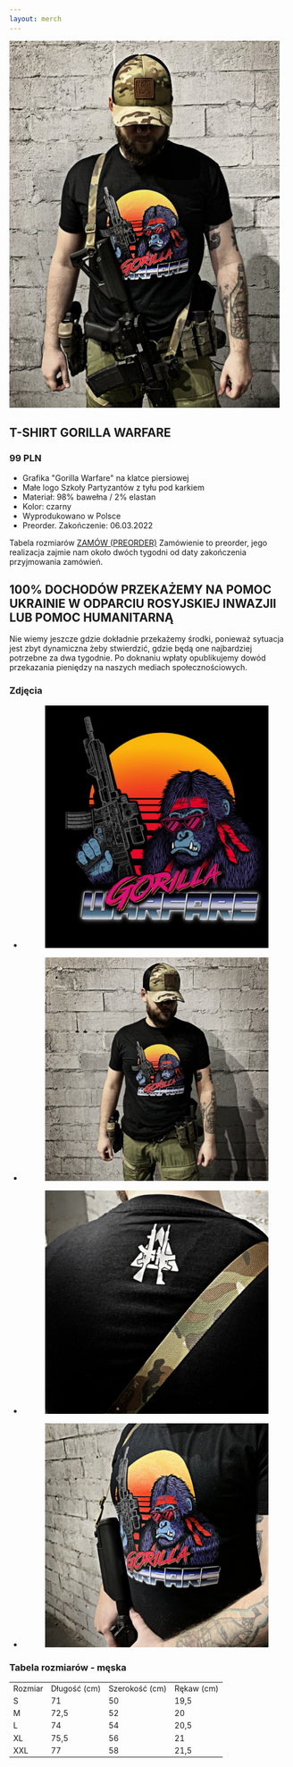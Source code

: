 ```yaml
---
layout: merch
---
```


<div class="merch-info-container">
    <div class="merch-main-photo">
        <div style="margin-right: 20px;"> 
            <a href="/img/merch/gorilla_warfare_front_vertical.png"><img class="image-inline-vertical" src="/img/merch/gorilla_warfare_front_vertical_thumb.png"/></a>
        </div>
    </div>
    <div class="merch-main-desc">
        <h2>T-SHIRT GORILLA WARFARE</h2>
        <h3>99 PLN</h3>
        <ul>
            <li>Grafika "Gorilla Warfare" na klatce piersiowej</li>
            <li>Małe logo Szkoły Partyzantów z tyłu pod karkiem</li>
            <li>Materiał: 98% bawełna / 2% elastan</li>
            <li>Kolor: czarny</li>
            <li>Wyprodukowano w Polsce</li>
            <li>Preorder. Zakończenie: 06.03.2022</li>
        </ul>
        <a href="#tabela_rozmiarow" style="text-decoration: none;">Tabela rozmiarów</a>
        <a href="https://bluzy.pl/pl/p/T-SHIRT-meski-SZKOLA-PARTYZANTOW-GORILLA/366" class="merch-order-button">ZAMÓW (PREORDER)</a>
        Zamówienie to preorder, jego realizacja zajmie nam około dwóch tygodni od daty zakończenia przyjmowania zamówień.
    </div>
</div>

## 100% DOCHODÓW PRZEKAŻEMY NA POMOC UKRAINIE W ODPARCIU ROSYJSKIEJ INWAZJII LUB POMOC HUMANITARNĄ
Nie wiemy jeszcze gdzie dokładnie przekażemy środki, ponieważ sytuacja jest zbyt dynamiczna żeby stwierdzić,
gdzie będą one najbardziej potrzebne za dwa tygodnie. Po doknaniu wpłaty opublikujemy dowód przekazania pieniędzy
na naszych mediach społecznościowych.

### Zdjęcia
<ul class="merch-gallery">
    <li class="merch-gallery-item">
        <a href="/img/merch/gorilla_warfare_img.jpg"><figure><img class="image-inline-full" src="/img/merch/gorilla_warfare_img_thumb.png"/></figure></a>
    </li>
    <li class="merch-gallery-item">
        <a href="/img/merch/gorilla_warfare_front.png"><figure><img class="image-inline-full" src="/img/merch/gorilla_warfare_front_thumb.png"/></figure></a>
    </li>
    <li class="merch-gallery-item">
        <a href="/img/merch/gorilla_warfare_neck.png"><figure><img class="image-inline-full" src="/img/merch/gorilla_warfare_neck_thumb.png"/></figure></a>
    </li>
    <li class="merch-gallery-item">
        <a href="/img/merch/gorilla_warfare_zoom.png"><figure><img class="image-inline-full" src="/img/merch/gorilla_warfare_zoom_thumb.png"/></figure></a>
    </li>
</ul>


### <a name="tabela_rozmiarow"></a>Tabela rozmiarów - męska
<table>
    <tr>
        <td>Rozmiar</td>
        <td>Długość (cm)</td>
        <td>Szerokość (cm)</td>
        <td>Rękaw (cm)</td>
    </tr>
    <tr>
        <td>S</td>
        <td>71</td>
        <td>50</td>
        <td>19,5</td>
    </tr>
    <tr>
        <td>M</td>
        <td>72,5</td>
        <td>52</td>
        <td>20</td>
    </tr>
    <tr>
        <td>L</td>
        <td>74</td>
        <td>54</td>
        <td>20,5</td>
    </tr>
    <tr>
        <td>XL</td>
        <td>75,5</td>
        <td>56</td>
        <td>21</td>
    </tr>
    <tr>
        <td>XXL</td>
        <td>77</td>
        <td>58</td>
        <td>21,5</td>
    </tr>
</table>
